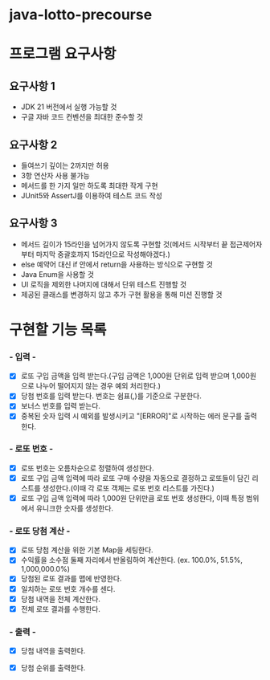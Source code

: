 # java-lotto-precourse



# 프로그램 요구사항
## 요구사항 1
- JDK 21 버전에서 실행 가능할 것
- 구글 자바 코드 컨벤션을 최대한 준수할 것
## 요구사항 2
- 들여쓰기 깊이는 2까지만 허용
- 3항 연산자 사용 불가능
- 메서드를 한 가지 일만 하도록 최대한 작게 구현
- JUnit5와 AssertJ를 이용하여 테스트 코드 작성
## 요구사항 3
- 메서드 길이가 15라인을 넘어가지 않도록 구현할 것(메서드 시작부터 끝 접근제어자부터 마지막 중괄호까지 15라인으로 작성해야겠다.)
- else 예약어 대신 if 안에서 return을 사용하는 방식으로 구현할 것
- Java Enum을 사용할 것
- UI 로직을 제외한 나머지에 대해서 단위 테스트 진행할 것
- 제공된 클래스를 변경하지 않고 추가 구현 활용을 통해 미션 진행할 것

# 구현할 기능 목록
### - 입력 -
- [x] 로또 구입 금액을 입력 받는다.(구입 금액은 1,000원 단위로 입력 받으며 1,000원으로 나누어 떨어지지 않는 경우 예외 처리한다.)
- [x] 당첨 번호를 입력 받는다. 번호는 쉼표(,)를 기준으로 구분한다.
- [x] 보너스 번호를 입력 받는다.
- [x] 중복된 숫자 입력 시 예외를 발생시키고 "[ERROR]"로 시작하는 에러 문구를 출력한다.

### - 로또 번호 -
- [x] 로또 번호는 오름차순으로 정렬하여 생성한다.
- [x] 로또 구입 금액 입력에 따라 로또 구매 수량을 자동으로 결정하고 로또들이 담긴 리스트를 생성한다.(이때 각 로또 객체는 로또 번호 리스트를 가진다.)
- [x] 로또 구입 금액 입력에 따라 1,000원 단위만큼 로또 번호 생성한다, 이때 특정 범위에서 유니크한 숫자를 생성한다.

### - 로또 당첨 계산 -
- [x] 로또 당첨 계산을 위한 기본 Map을 세팅한다.
- [x] 수익률을 소수점 둘째 자리에서 반올림하여 계산한다. (ex. 100.0%, 51.5%, 1,000,000.0%)
- [x] 당첨된 로또 결과를 맵에 반영한다.
- [x] 일치하는 로또 번호 개수를 센다.
- [x] 당첨 내역을 전체 계산한다.
- [x] 전체 로또 결과를 수행한다.

### - 출력 -
- [x] 당첨 내역을 출력한다.
- [x] 당첨 순위를 출력한다.



